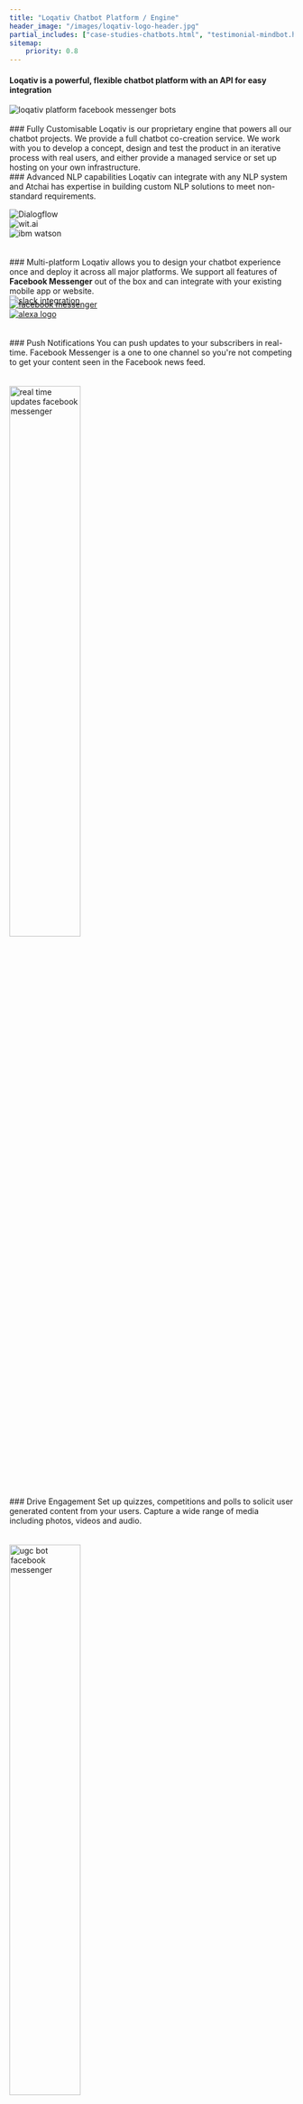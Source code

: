 ```yaml
---
title: "Loqativ Chatbot Platform / Engine"
header_image: "/images/loqativ-logo-header.jpg"
partial_includes: ["case-studies-chatbots.html", "testimonial-mindbot.html"]
sitemap:
    priority: 0.8
---
```


<h4>Loqativ is a powerful, flexible chatbot platform with an API for easy integration</h3>
<div class="header-graphic">
    <img src="/img/loqativ-platform-graphic.svg" alt="loqativ platform facebook messenger bots">
</div>

<br>
### Fully Customisable
Loqativ is our proprietary engine that powers all our chatbot projects. We provide a full chatbot co-creation service. We work with you to develop a concept, design and test the product in an iterative process with real users, and either provide a managed service or set up hosting on your own infrastructure.

<br>
###  Advanced NLP capabilities
Loqativ can integrate with any NLP system and Atchai has expertise in building custom NLP solutions to meet non-standard requirements.

<div class="container-fluid img-form" style="margin-top:15px">
    <div class="row logo-container">
        <div class="col-md-2 circle"><img src="/img/dialogflow-black.svg" alt="Dialogflow"></div>
        <div class="col-md-2 circle"><img src="/img/wit.ai-black.svg" alt="wit.ai"></div>
        <div class="col-md-2 circle"><img src="/img/ibm_watson_logo-black.png" alt="ibm watson"></div>
    </div>
</div>

<br>
<br>
### Multi-platform
Loqativ allows you to design your chatbot experience once and deploy it across all major platforms.  We support all features of <strong>Facebook Messenger</strong> out of the box and can integrate with your existing mobile app or website.

<div class="container-fluid img-form">
    <div class="row logo-container">
        <div class="col-md-3 logo"><a href="https://slack.com/" target="_blank"><img src="/img/slack-black.svg" alt="slack integration"></a></div>
        <div class="col-md-2 logo circle"><a href="https://en-gb.messenger.com/" target="_blank"><img src="/img/facebook-messenger-black.svg" alt="facebook messenger" style="margin-top:-10px"></a></div>
        <div class="col-md-4 logo larger"><a href="https://en.wikipedia.org/wiki/Amazon_Alexa" target="_blank"><img src="/img/alexa-logo-black.png" alt="alexa logo"></a></div>
    </div>
</div>

<br>
<br>
### Push Notifications
You can push updates to your subscribers in real-time. Facebook Messenger is a one to one channel so you're not competing to get your content seen in the Facebook news feed.
<br>
<br>
<br>
<div class="header-image-container">
    <img class="header-image" src="/images/daily-planet-push.png" alt="real time updates facebook messenger" style="width:50%">
</div>

<br>
### Drive Engagement
Set up quizzes, competitions and polls to solicit user generated content from your users.  Capture a wide range of media including photos, videos and audio.
<br>
<br>
<br>
<div class="header-image-container">
    <img src="/images/daily-planet-ugc.png" alt="ugc bot facebook messenger" style="width:50%">
</div>

<br>
### Analytics
We'll set up real-time analytics with the market leading bot analytics products.  You'll be able to see every interaction with your bot along with aggregate statistics on usage and custom KPIs.
<br>
<br>
<br>
<div class="header-image-container">
    <img src="/images/lastseen-engagement.png" style="width:100%">
<div class="header-image-container">

<br>
### No Management Overhead
You don't want to manage any more systems so we can seamlessly integrate with your existing CMS or CRM.  This allows you to update content in the bot easily with no additional overhead.

<br>
### Tried and Tested
Used by everyone from UK Government to Fortune 500 FMCG and media brands, our bots have passed the most stringent security tests and we can ensure you are GDPR compliant.  Our bots are blazingly fast as Loqativ is built with Node.js and deployed on cloud infrastructure using Docker container management.

<br>
<br>

<!-- Begin MailChimp Signup Form -->
<link href="//cdn-images.mailchimp.com/embedcode/horizontal-slim-10_7.css" rel="stylesheet" type="text/css">
<style type="text/css">
	#mc_embed_signup{background:#fff; clear:left; color:#198cdd; font:21px Raleway-SemiBold,sans-serif; width:100%;}
	/* Add your own MailChimp form style overrides in your site stylesheet or in this style block.
	   We recommend moving this block and the preceding CSS link to the HEAD of your HTML file. */
</style>
<div id="mc_embed_signup">
<form action="//atchai.us5.list-manage.com/subscribe/post?u=d903a2d8b6d33449b89725c99&amp;id=ba8c376080" method="post" id="mc-embedded-subscribe-form" name="mc-embedded-subscribe-form" class="validate" target="_blank" novalidate>
    <div id="mc_embed_signup_scroll">
	<label for="mce-EMAIL" style="font-size:21px">Subscribe for monthly updates</label>
	<input type="email" value="" name="EMAIL" class="email" id="mce-EMAIL" placeholder="email address" required>
    <!-- real people should not fill this in and expect good things - do not remove this or risk form bot signups-->
    <div style="position: absolute; left: -5000px;" aria-hidden="true"><input type="text" name="b_d903a2d8b6d33449b89725c99_ba8c376080" tabindex="-1" value=""></div>
    <div class="clear"><input type="submit" value="Subscribe" name="subscribe" id="mc-embedded-subscribe" class="button"></div>
    </div>
</form>
</div>

<!--End mc_embed_signup-->

<br><br>

#### <strong>From our blog</strong>

#### [How to run a successful chatbot project](/blog/2016-09-02-successful-chatbot-project)
